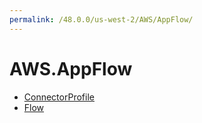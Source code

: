 ```yaml
---
permalink: /48.0.0/us-west-2/AWS/AppFlow/
---
```


# AWS.AppFlow



* [ConnectorProfile](ConnectorProfile.md)
* [Flow](Flow.md)